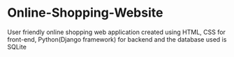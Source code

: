 # Online-Shopping-Website
User friendly online shopping web application created using HTML, CSS for front-end, Python(Django framework) for
backend and the database used is SQLite
